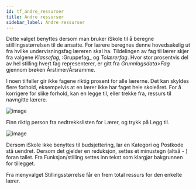 ```yaml
---
id: tf_andre_ressurser
title: Andre ressurser
sidebar_label: Andre ressurser
---
```


Dette valget benyttes dersom man bruker iSkole til å beregne stilllingsstørrelsen til de ansatte. For lærere beregnes denne hovedsakelig ut fra hvilke undervisningsfag læreren skal ha. Tildelingen av fag til lærer skjer fra valgene _Klassefag_, :Gruppefag_ og _Tolærerfag_. Hvor stor prosentvis del av hel stilling hvert fag representerer, er gitt fra _Grunnlagsdata>Fag_ gjennom brøken Årstimer/Årsramme.

I noen tilfeller gir ikke fagene riktig prosent for alle lærerne. Det kan skyldes flere forhold, eksempelvis at en lærer ikke har faget hele skoleåret. For å korrigere for slike forhold, kan en legge til, eller trekke fra, ressurs til navngitte lærere.

![image](https://user-images.githubusercontent.com/80097133/117817919-61145f00-b268-11eb-80aa-28c4bcc11a45.png)

Finn riktig person fra nedtrekkslisten for Lærer, og trykk på Legg til. 

![image](https://user-images.githubusercontent.com/80097133/117818627-16471700-b269-11eb-926d-822cf06df1d3.png)

Dersom iSkole ikke benyttes til budsjettering, lar en Kategori og Postkode stå uendret. Dersom det gjelder en reduksjon, settes et minustegn (altså - ) foran tallet. Fra Funksjon/stilling settes inn tekst som klargjør bakgrunnen for tillegget.

Fra menyvalget Stillingsstørrelse får en frem total ressurs for den enkelte lærer.
